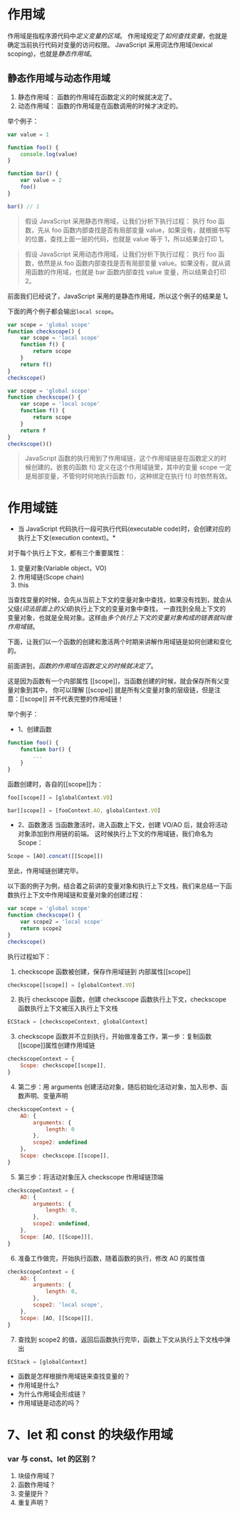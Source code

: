 # 作用域
作用域是指程序源代码中*定义变量的区域*。
作用域规定了*如何查找变量*，也就是确定当前执行代码对变量的访问权限。
JavaScript 采用词法作用域(lexical scoping)，也就是*静态作用域*。

## 静态作用域与动态作用域
1. 静态作用域： 函数的作用域在函数定义的时候就决定了。
2. 动态作用域： 函数的作用域是在函数调用的时候才决定的。

举个例子：

```js
var value = 1

function foo() {
    console.log(value)
}

function bar() {
    var value = 2
    foo()
}

bar() // 1
```

> 假设 JavaScript 采用静态作用域，让我们分析下执行过程：
执行 foo 函数，先从 foo 函数内部查找是否有局部变量 value，如果没有，就根据书写的位置，查找上面一层的代码，也就是 value 等于 1，所以结果会打印 1。

> 假设 JavaScript 采用动态作用域，让我们分析下执行过程：
执行 foo 函数，依然是从 foo 函数内部查找是否有局部变量 value。如果没有，就从调用函数的作用域，也就是 bar 函数内部查找 value 变量，所以结果会打印 2。

前面我们已经说了，JavaScript 采用的是静态作用域，所以这个例子的结果是 1。

下面的两个例子都会输出`local scope`。

```js
var scope = 'global scope'
function checkscope() {
    var scope = 'local scope'
    function f() {
        return scope
    }
    return f()
}
checkscope()
```

```js
var scope = 'global scope'
function checkscope() {
    var scope = 'local scope'
    function f() {
        return scope
    }
    return f
}
checkscope()()
```

> JavaScript 函数的执行用到了作用域链，这个作用域链是在函数定义的时候创建的。嵌套的函数 f() 定义在这个作用域链里，其中的变量 scope 一定是局部变量，不管何时何地执行函数 f()，这种绑定在执行 f() 时依然有效。

# 作用域链

* 当 JavaScript 代码执行一段可执行代码(executable code)时，会创建对应的执行上下文(execution context)。*

对于每个执行上下文，都有三个重要属性：

1. 变量对象(Variable object，VO)
2. 作用域链(Scope chain)
3. this

当查找变量的时候，会先从当前上下文的变量对象中查找，如果没有找到，就会从父级(*词法层面上的父级*)执行上下文的变量对象中查找，
一直找到全局上下文的变量对象，也就是全局对象。这样由*多个执行上下文的变量对象构成的链表就叫做作用域链*。

下面，让我们以一个函数的创建和激活两个时期来讲解作用域链是如何创建和变化的。

前面讲到，_函数的作用域在函数定义的时候就决定了_。

这是因为函数有一个内部属性 [[scope]]，当函数创建的时候，就会保存所有父变量对象到其中，
你可以理解 [[scope]] 就是所有父变量对象的层级链，但是注意：[[scope]] 并不代表完整的作用域链！

举个例子：

-   1、创建函数

```js
function foo() {
    function bar() {
        ...
    }
}
```

函数创建时，各自的[[scope]]为：

```js
foo[[scope]] = [globalContext.VO]

bar[[scope]] = [fooContext.AO, globalContext.VO]
```

-   2、函数激活
    当函数激活时，进入函数上下文，创建 VO/AO 后，就会将活动对象添加到作用链的前端。
    这时候执行上下文的作用域链，我们命名为 Scope：

```js
Scope = [AO].concat([[Scope]])
```

至此，作用域链创建完毕。

以下面的例子为例，结合着之前讲的变量对象和执行上下文栈，我们来总结一下函数执行上下文中作用域链和变量对象的创建过程：

```js
var scope = 'global scope'
function checkscope() {
    var scope2 = 'local scope'
    return scope2
}
checkscope()
```

执行过程如下：
1. checkscope 函数被创建，保存作用域链到 内部属性[[scope]]

```js
checkscope[[scope]] = [globalContext.VO]
```

2. 执行 checkscope 函数，创建 checkscope 函数执行上下文，checkscope 函数执行上下文被压入执行上下文栈

```js
ECStack = [checkscopeContext, globalContext]
```

3. checkscope 函数并不立刻执行，开始做准备工作，第一步：复制函数[[scope]]属性创建作用域链

```js
checkscopeContext = {
    Scope: checkscope[[scope]],
}
```

4. 第二步：用 arguments 创建活动对象，随后初始化活动对象，加入形参、函数声明、变量声明

```js
checkscopeContext = {
    AO: {
        arguments: {
            length: 0
        },
        scope2: undefined
    }，
    Scope: checkscope.[[scope]],
}
```

5. 第三步：将活动对象压入 checkscope 作用域链顶端

```js
checkscopeContext = {
    AO: {
        arguments: {
            length: 0,
        },
        scope2: undefined,
    },
    Scope: [AO, [[Scope]]],
}
```

6. 准备工作做完，开始执行函数，随着函数的执行，修改 AO 的属性值

```js
checkscopeContext = {
    AO: {
        arguments: {
            length: 0,
        },
        scope2: 'local scope',
    },
    Scope: [AO, [[Scope]]],
}
```

7. 查找到 scope2 的值，返回后函数执行完毕，函数上下文从执行上下文栈中弹出

```js
ECStack = [globalContext]
```

-   函数是怎样根据作用域链来查找变量的？
-   作用域是什么?
-   为什么作用域会形成链？
-   作用域链是动态的吗？

# 7、let 和 const 的块级作用域

### var 与 const、let 的区别？
1. 块级作用域？
2. 函数作用域？
3. 变量提升？
4. 重复声明？